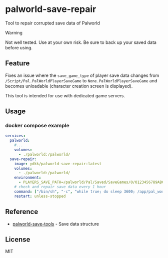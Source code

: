 # palworld-save-repair
Tool to repair corrupted save data of Palworld

> [!WARNING]
> Not well tested. Use at your own risk. Be sure to back up your saved data before using.

## Feature

Fixes an issue where the `save_game_type` of player save data changes from `/Script/Pal.PalWorldPlayerSaveGame` to `None.PalWorldPlayerSaveGame` and becomes unloadable (character creation screen is displayed).

This tool is intended for use with dedicated game servers.

## Usage

### docker compose example

```yaml
services:
  palworld:
    #...
    volumes:
      - ./palworld:/palworld/
  save-repair:
    image: ydkk/palworld-save-repair:latest
    volumes:
      - ./palworld:/palworld/
    environment:
      - PLAYERS_SAVE_PATH=/palworld/Pal/Saved/SaveGames/0/0123456789ABCDEF0123456789ABCDEF/Players
    # check and repair save data every 1 hour
    command: ["/bin/sh", "-c", "while true; do sleep 3600; /app/pal_world_save_repair; done"]
    restart: unless-stopped
```

## Reference

- [palworld-save-tools](https://github.com/cheahjs/palworld-save-tools) - Save data structure

## License

MIT
